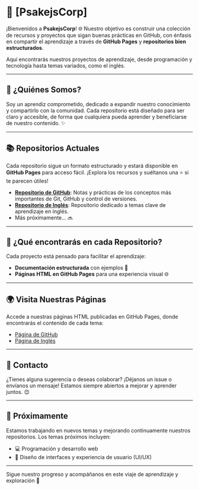 # 🚀 [PsakejsCorp]

¡Bienvenidos a **PsakejsCorp**! 🌐 Nuestro objetivo es construir una colección de recursos y proyectos que sigan buenas prácticas en GitHub, con énfasis en compartir el aprendizaje a través de **GitHub Pages** y **repositorios bien estructurados**. 

Aquí encontrarás nuestros proyectos de aprendizaje, desde programación y tecnología hasta temas variados, como el inglés.

---

## 🌱 ¿Quiénes Somos?
Soy un aprendiz comprometido, dedicado a expandir nuestro conocimiento y compartirlo con la comunidad. Cada repositorio está diseñado para ser claro y accesible, de forma que cualquiera pueda aprender y beneficiarse de nuestro contenido. ✨

---

## 📚 Repositorios Actuales
Cada repositorio sigue un formato estructurado y estará disponible en **GitHub Pages** para acceso fácil. ¡Explora los recursos y suéltanos una ⭐ si te parecen útiles!

- **[Repositorio de GitHub](https://github.com/PsakejsCorp/Git-y-Github.github.io)**: Notas y prácticas de los conceptos más importantes de Git, GitHub y control de versiones.
- **[Repositorio de Inglés](URL-del-repositorio)**: Repositorio dedicado a temas clave de aprendizaje en inglés.
- Más próximamente... 🔜

---

## 📖 ¿Qué encontrarás en cada Repositorio?
Cada proyecto está pensado para facilitar el aprendizaje:
- **Documentación estructurada** con ejemplos 📝
- **Páginas HTML en GitHub Pages** para una experiencia visual 🌐

---

## 🌍 Visita Nuestras Páginas
Accede a nuestras páginas HTML publicadas en GitHub Pages, donde encontrarás el contenido de cada tema:
- [Página de GitHub]((https://psakejscorp.github.io/Git-y-Github.github.io/index.html))
- [Página de Inglés](URL-de-Inglés-en-GitHub-Pages)
  
---

## 📩 Contacto
¿Tienes alguna sugerencia o deseas colaborar? ¡Déjanos un issue o envíanos un mensaje! Estamos siempre abiertos a mejorar y aprender juntos. 😊

--- 

## 🚧 Próximamente
Estamos trabajando en nuevos temas y mejorando continuamente nuestros repositorios. Los temas próximos incluyen:
- 💻 Programación y desarrollo web
- 🎨 Diseño de interfaces y experiencia de usuario (UI/UX)

---

Sigue nuestro progreso y acompáñanos en este viaje de aprendizaje y exploración 🚀
